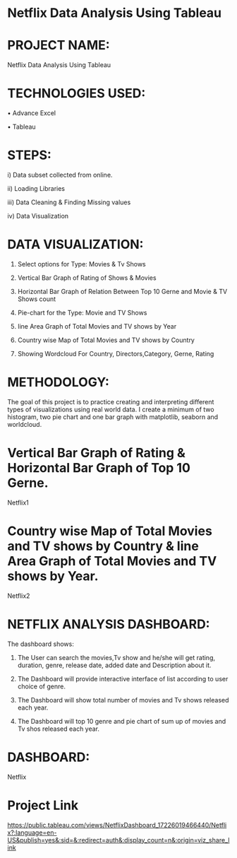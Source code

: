 # Netflix Data Analysis Using Tableau


# PROJECT NAME:

Netflix Data Analysis Using Tableau

# TECHNOLOGIES USED:

•	Advance Excel

•	Tableau


# STEPS:
i) Data subset collected from online.

ii) Loading Libraries

iii) Data Cleaning & Finding Missing values

iv) Data Visualization

# DATA VISUALIZATION:

1) Select options for Type: Movies & Tv Shows

2) Vertical Bar Graph of Rating of Shows & Movies

3) Horizontal Bar Graph of Relation Between Top 10 Gerne and Movie & TV Shows count

4) Pie-chart for the Type: Movie and TV Shows

5) line Area Graph of Total Movies and TV shows by Year

6) Country wise Map of Total Movies and TV shows by Country

7) Showing Wordcloud For Country, Directors,Category, Gerne, Rating
   
# METHODOLOGY:
The goal of this project is to practice creating and interpreting different types of visualizations using real world data. I create a minimum of two histogram, two pie chart and one bar graph with matplotlib, seaborn and worldcloud.

# Vertical Bar Graph of Rating & Horizontal Bar Graph of Top 10 Gerne.
Netflix1

# Country wise Map of Total Movies and TV shows by Country & line Area Graph of Total Movies and TV shows by Year.
Netflix2

# NETFLIX ANALYSIS DASHBOARD:

The dashboard shows:

1) The User can search the movies,Tv show and he/she will get rating, duration, genre, release date, added date and Description about it.
 
2) The Dashboard will provide interactive interface of list according to user choice of genre.
 
3) The Dashboard will show total number of movies and Tv shows released each year.
   
4) The Dashboard will top 10 genre and pie chart of sum up of movies and Tv shos released each year.
   
# DASHBOARD:

Netflix




# Project Link

https://public.tableau.com/views/NetflixDashboard_17226019466440/Netflix?:language=en-US&publish=yes&:sid=&:redirect=auth&:display_count=n&:origin=viz_share_link


